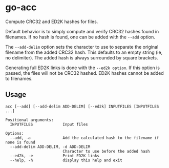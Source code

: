 # go-acc

Compute CRC32 and ED2K hashes for files.

Default behavior is to simply compute and verify CRC32 hashes found in
filenames.  If no hash is found, one can be added with the `--add` option.

The `--add-delim` option sets the character to use to separate the original
filename from the added CRC32 hash.  This defaults to an empty string (ie, no
delimiter).  The added hash is always surrounded by square brackets.

Generating full ED2K links is done with the `--ed2k option`.  If this option is
passed, the files will not be CRC32 hashed.  ED2K hashes cannot
be added to filenames.

## Usage

    acc [--add] [--add-delim ADD-DELIM] [--ed2k] INPUTFILES [INPUTFILES ...]

    Positional arguments:
      INPUTFILES             Input files

    Options:
      --add, -a              Add the calculated hash to the filename if none is found
      --add-delim ADD-DELIM, -d ADD-DELIM
                             Character to use before the added hash
      --ed2k, -e             Print ED2K links
      --help, -h             display this help and exit
